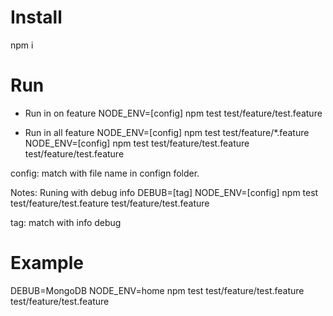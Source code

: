 # Install
npm i 

# Run
- Run in on feature
NODE_ENV=[config] npm test test/feature/test.feature

- Run in all feature
NODE_ENV=[config] npm test test/feature/*.feature
NODE_ENV=[config] npm test test/feature/test.feature test/feature/test.feature

config: match with file name in confign folder.

Notes: Runing with debug info
DEBUB=[tag] NODE_ENV=[config] npm test test/feature/test.feature test/feature/test.feature

tag: match with info debug

# Example
DEBUB=MongoDB NODE_ENV=home npm test test/feature/test.feature test/feature/test.feature
